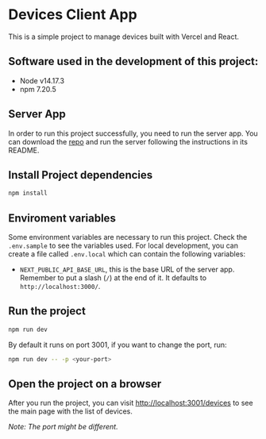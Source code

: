 # Devices Client App
This is a simple project to manage devices built with Vercel and React.

## Software used in the development of this project:
- Node v14.17.3
- npm 7.20.5

## Server App
In order to run this project successfully, you need to run the server app. You can download the [repo](https://github.com/NinjaMSP/devicesTask_serverApp) and run the server following the instructions in its README.

## Install Project dependencies
```sh
npm install
```

## Enviroment variables
Some environment variables are necessary to run this project. Check the `.env.sample` to see the variables used. For local development, you can create a file called `.env.local` which can contain the following variables:

- `NEXT_PUBLIC_API_BASE_URL`, this is the base URL of the server app. Remember to put a slash (`/`) at the end of it. It defaults to `http://localhost:3000/`.


## Run the project
```sh
npm run dev
```

By default it runs on port 3001, if you want to change the port, run:
```sh
npm run dev -- -p <your-port>
```

## Open the project on a browser
After you run the project, you can visit [http://localhost:3001/devices](http://localhost:3001/devices) to see the main page with the list of devices.

_Note: The port might be different._